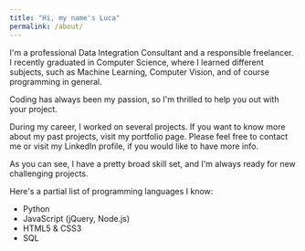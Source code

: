 ```yaml
---
title: "Hi, my name's Luca"
permalink: /about/
---
```

I'm a professional Data Integration Consultant and a responsible freelancer.
I recently graduated in Computer Science, where I learned different subjects, such as Machine Learning, Computer Vision, and of course programming in general. 

Coding has always been my passion, so I'm thrilled to help you out with your project. 

During my career, I worked on several projects. If you want to know more about my past projects, visit my portfolio page. 
Please feel free to contact me or visit my LinkedIn profile, if you would like to have more info. 

As you can see, I have a pretty broad skill set, and I'm always ready for new challenging projects.

Here's a partial list of programming languages I know:
* Python
* JavaScript (jQuery, Node.js)
* HTML5 & CSS3
* SQL

